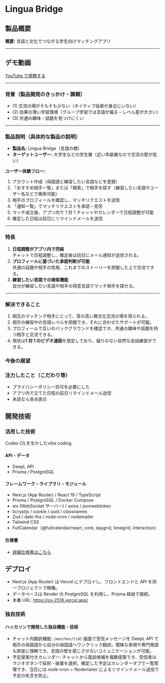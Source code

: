 # Lingua Bridge

## 製品概要

**概要:** 言語と文化でつながる学生向けマッチングアプリ

---

## デモ動画
[YouTube で視聴する](https://youtu.be/N__xKJv92pc)

---

### 背景（製品開発のきっかけ・課題）

- (1) 交流の場がそもそも少ない（ネイティブ話者が身近にいない）
- (2) 効果の薄い学習環境（グループ学習では言語が偏る・レベル差が大きい）
- (3) 共通の趣味・話題を見つけにくい

---

### 製品説明（具体的な製品の説明）

- **製品名:** Lingua Bridge（言語の橋）
- **ターゲットユーザー:** 大学生などの学生層（近い年齢層なので交流の壁が低い）

**ユーザー体験フロー:**

1. アカウント作成（母国語と練習したい言語などを登録）
2. 「おすすめ相手一覧」または「検索」で相手を探す（練習したい言語やユーザー名などで検索可能）
3. 相手のプロフィールを確認し、マッチリクエストを送信
4. 「通知一覧」でマッチリクエストを承認・拒否
5. マッチ成立後、アプリ内で 1 対 1 チャットやカレンダーで日程調整が可能
6. 確定した日程は前日にリマインドメールを送信

---

### 特長

1. **日程調整がアプリ内で完結**  
   チャットで日程調整し、確定後は前日にメール通知が送信される。
2. **プロフィールに基づいた承認判断が可能**  
   共通の話題や相手の性格、これまでのストーリーを把握した上で交流できる。
3. **練習したい言語での検索機能**  
   自分が練習したい言語や相手の得意言語でマッチ相手を探せる。

---

### 解決できること

1. 相互のマッチング相手にとって、質の高い異文化交流の場を得られる。
2. 相手の練習中の言語レベルを把握でき、それに合わせたサポートが可能。
3. プロフィールで互いのバックグラウンドを確認でき、共通の趣味や話題を持つ相手と交流できる。
4. 現状は**1 対 1 のビデオ通話**を想定しており、偏りのない自然な会話練習ができる。

### 今後の展望

### 注力したこと（こだわり等）

- プライバシーポリシー許可を必要にした
- アプリ内で立てた日程の前日リマインドメール送信
- 未読なら赤点表示

## 開発技術

### 活用した技術
Codex CILを生かしたvibe coding

#### API・データ

- DeepL API
- Prisma / PostgreSQL

#### フレームワーク・ライブラリ・モジュール

- Next.js (App Router) / React 19 / TypeScript
- Prisma / PostgreSQL / Docker Compose
- ws (WebSocket サーバー) / axios / jsonwebtoken
- bcryptjs / cookie / uuid / classnames
- Zod / date-fns / node-cron / nodemailer
- Tailwind CSS
- FullCalendar（@fullcalendar/react, core, daygrid, timegrid, interaction）

#### 仕様書
- [詳細仕様書はこちら](docs/spec.md)

## デプロイ
- Next.js (App Router) は Vercel にデプロイし、フロントエンドと API を同一プロジェクトで稼働。
- データベースは Render の PostgreSQL を利用し、Prisma 経由で接続。
- 本番 URL: https://os-2518.vercel.app/

### 独自技術

#### ハッカソンで開発した独自機能・技術
- チャット内翻訳機能: `/matches/[id]` 画面で受信メッセージを DeepL API で相手の母国語から自分の母国語へワンクリック翻訳。曖昧な表現や専門用語も即座に理解でき、言語の壁を感じさせないコミュニケーションが可能。
- 予定提案付きカレンダー: チャットから面談候補を複数提案でき、受信者はラジオボタンで採択・破棄を選択。確定した予定はカレンダータブで一覧管理でき、当日には node-cron + Nodemailer によるリマインドメール送信で予定の失念を防止。
